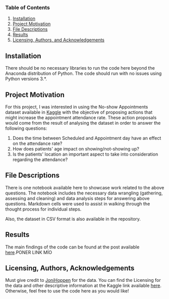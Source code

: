 ### Table of Contents

1. [Installation](#installation)
2. [Project Motivation](#motivation)
3. [File Descriptions](#files)
4. [Results](#results)
5. [Licensing, Authors, and Acknowledgements](#licensing)

## Installation <a name="installation"></a>

There should be no necessary libraries to run the code here beyond the Anaconda distribution of Python.  The code should run with no issues using Python versions 3.*.

## Project Motivation<a name="motivation"></a>

For this project, I was interested in using the No-show Appointments dataset available in [Kaggle](https://www.kaggle.com/joniarroba/noshowappointments) with the objective of proposing actions that might increase the appointment attendance rate. These action proposals would come from the result of analysing the dataset in order to answer the following questions:

1. Does the time between Scheduled and Appointment day have an effect on the attendance rate?
2. How does patients' age impact on showing/not-showing up?
3. Is the patients' location an important aspect to take into consideration regarding the attendance?

## File Descriptions <a name="files"></a>

There is one notebook available here to showcase work related to the above questions.  The notebook includes the necessary data wrangling (gathering, assessing and cleaning) and data analysis steps for answering above questions.  Markdown cells were used to assist in walking through the thought process for individual steps.

Also, the dataset in CSV format is also available in the repository.

## Results<a name="results"></a>

The main findings of the code can be found at the post available [here](https://medium.com/@josh_2774/how-do-you-become-a-developer-5ef1c1c68711).PONER LINK MÍO

## Licensing, Authors, Acknowledgements<a name="licensing"></a>

Must give credit to [JoniHoppen](https://www.kaggle.com/joniarroba) for the data.  You can find the Licensing for the data and other descriptive information at the Kaggle link available [here](https://www.kaggle.com/joniarroba/noshowappointments).  Otherwise, feel free to use the code here as you would like! 

